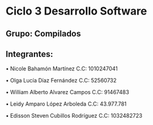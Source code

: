 # Ciclo 3 Desarrollo Software

## Grupo: Compilados

## Integrantes:
• Nicole Bahamón Martínez C.C: 1010247041

• Olga Lucía Díaz Fernández C.C: 52560732

• William Alberto Alvarez Campos C.C: 91467483

• Leidy Amparo López Arboleda C.C: 43.977.781

• Edisson Steven Cubillos Rodríguez C.C: 1032482723
